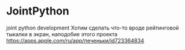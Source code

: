 # JointPython
joint python development
Хотим сделать что-то вроде рейтинговой тыкалки в экран, наподобие этого проекта
https://apps.apple.com/ru/app/печеньки/id723364834
